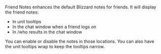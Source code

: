 Friend Notes enhances the default Blizzard notes for friends. It will display the friend notes:

* In unit tooltips
* In the chat window when a friend logs on
* In /who results in the chat window

You can enable or disable the notes in those locations. You can also have the unit tooltips wrap to keep the tooltips narrow.
